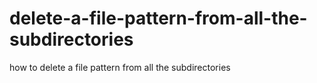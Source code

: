 # delete-a-file-pattern-from-all-the-subdirectories
how to delete a file pattern from all the subdirectories
